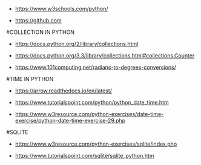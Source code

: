 - https://www.w3schools.com/python/

- https://github.com


#COLLECTION IN PYTHON
- https://docs.python.org/2/library/collections.html

- https://docs.python.org/3.3/library/collections.html#collections.Counter

- https://www.101computing.net/radians-to-degrees-conversions/




#TIME IN PYTHON
- https://arrow.readthedocs.io/en/latest/

- https://www.tutorialspoint.com/python/python_date_time.htm

- https://www.w3resource.com/python-exercises/date-time-exercise/python-date-time-exercise-29.php


#SQLITE
- https://www.w3resource.com/python-exercises/sqlite/index.php

- https://www.tutorialspoint.com/sqlite/sqlite_python.htm
